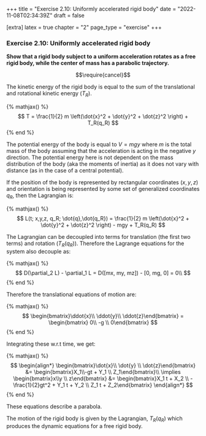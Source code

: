 +++
title = "Exercise 2.10: Uniformly accelerated rigid body"
date = "2022-11-08T02:34:39Z"
draft = false

[extra]
latex = true
chapter = "2"
page_type = "exercise"
+++



### Exercise 2.10: Uniformly accelerated rigid body

**Show that a rigid body subject to a uniform acceleration rotates as a free rigid body, while the center of mass has a parabolic trajectory.**






$$\require{cancel}$$

The kinetic energy of the rigid body is equal to the sum of the translational and rotational kinetic energy ($T_R$).


{% mathjax() %}
$$
T = \frac{1}{2} m \left(\dot{x}^2 + \dot{y}^2 + \dot{z}^2 \right) + T_R(q_R)
$$
{% end %}




The potential energy of the body is equal to $V = m g y$ where $m$ is the total mass of the body assuming that the acceleration is acting in the negative $y$ direction. The potential energy here is not dependent on the mass distribution of the body (aka the moments of inertia) as it does not vary with distance (as in the case of a central potential).

If the position of the body is represented by rectangular coordinates $(x, y, z)$ and orientation is being represented by some set of generalized coordinates $q_R$, then the Lagrangian is:


{% mathjax() %}
$$
L(t; x,y,z, q_R; \dot{q},\dot{q_R}) = \frac{1}{2} m \left(\dot{x}^2 + \dot{y}^2 + \dot{z}^2 \right) - mgy + T_R(q_R) 
$$


The Lagrangian can be decoupled into terms for translation (the first two terms) and rotation ($T_R(q_R)$). Therefore the Lagrange equations for the system also decouple as:


{% mathjax() %}
$$
D(\partial_2 L) - \partial_1 L = D([mx, my, mz]) - [0, mg, 0] = 0\\
$$
{% end %}




Therefore the translational equations of motion are:


{% mathjax() %}
$$
\begin{bmatrix}\ddot{x}\\
\ddot{y}\\
\ddot{z}\end{bmatrix} = \begin{bmatrix} 0\\ -g \\ 0\end{bmatrix}
$$
{% end %}




Integrating these w.r.t time, we get:


{% mathjax() %}
$$
\begin{align*}
\begin{bmatrix}\dot{x}\\ \dot{y} \\ \dot{z}\end{bmatrix} &= \begin{bmatrix}X_1\\-gt + Y_1 \\ Z_1\end{bmatrix}\\
\implies \begin{bmatrix}x\\y \\ z\end{bmatrix} &= \begin{bmatrix}X_1 t + X_2 \\ -\frac{1}{2}gt^2 + Y_1 t + Y_2 \\ Z_1 t + Z_2\end{bmatrix}
\end{align*}
$$
{% end %}




These equations describe a parabola. 


The motion of the rigid body is given by the Lagrangian, $T_R(q_R)$ which produces the dynamic equations for a free rigid body.
